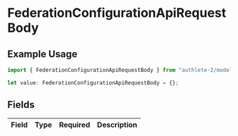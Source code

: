 # FederationConfigurationApiRequestBody

## Example Usage

```typescript
import { FederationConfigurationApiRequestBody } from "authlete-2/models/operations";

let value: FederationConfigurationApiRequestBody = {};
```

## Fields

| Field       | Type        | Required    | Description |
| ----------- | ----------- | ----------- | ----------- |